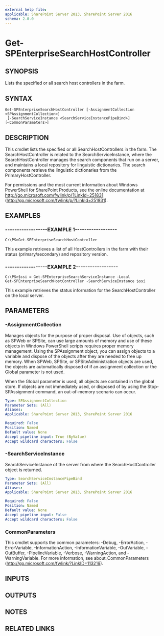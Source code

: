 ```yaml
---
external help file: 
applicable: SharePoint Server 2013, SharePoint Server 2016
schema: 2.0.0
---
```


# Get-SPEnterpriseSearchHostController

## SYNOPSIS
Lists the specified or all search host controllers in the farm.

## SYNTAX

```
Get-SPEnterpriseSearchHostController [-AssignmentCollection <SPAssignmentCollection>]
 [-SearchServiceInstance <SearchServiceInstancePipeBind>] [<CommonParameters>]
```

## DESCRIPTION
This cmdlet lists the specified or all SearchHostControllers in the farm.
The SearchHostController is related to the SearchServiceInstance, where the SearchHostController manages the search components that run on a server, and maintains a local repository for linguistic dictionaries.
The search components retrieve the linguistic dictionaries from the PrimaryHostController.

For permissions and the most current information about Windows PowerShell for SharePoint Products, see the online documentation at http://go.microsoft.com/fwlink/p/?LinkId=251831 (http://go.microsoft.com/fwlink/p/?LinkId=251831).

## EXAMPLES

### ------------------EXAMPLE 1------------------ 
```
C:\PS>Get-SPEnterpriseSearchHostController
```

This example retrieves a list of all HostControllers in the farm with their status (primary/secondary) and repository version.

### ------------------EXAMPLE 2------------------ 
```
C:\PS>$ssi = Get-SPEnterpriseSearchServiceInstance -Local
Get-SPEnterpriseSearchHostController -SearchServiceInstance $ssi
```

This example retrieves the status information for the SearchHostController on the local server.

## PARAMETERS

### -AssignmentCollection
Manages objects for the purpose of proper disposal.
Use of objects, such as SPWeb or SPSite, can use large amounts of memory and use of these objects in Windows PowerShell scripts requires proper memory management.
Using the SPAssignment object, you can assign objects to a variable and dispose of the objects after they are needed to free up memory.
When SPWeb, SPSite, or SPSiteAdministration objects are used, the objects are automatically disposed of if an assignment collection or the Global parameter is not used.

When the Global parameter is used, all objects are contained in the global store.
If objects are not immediately used, or disposed of by using the Stop-SPAssignment command, an out-of-memory scenario can occur.

```yaml
Type: SPAssignmentCollection
Parameter Sets: (All)
Aliases: 
Applicable: SharePoint Server 2013, SharePoint Server 2016

Required: False
Position: Named
Default value: None
Accept pipeline input: True (ByValue)
Accept wildcard characters: False
```

### -SearchServiceInstance
SearchServiceInstance of the server from where the SearchHostController object is returned.

```yaml
Type: SearchServiceInstancePipeBind
Parameter Sets: (All)
Aliases: 
Applicable: SharePoint Server 2013, SharePoint Server 2016

Required: False
Position: Named
Default value: None
Accept pipeline input: False
Accept wildcard characters: False
```

### CommonParameters
This cmdlet supports the common parameters: -Debug, -ErrorAction, -ErrorVariable, -InformationAction, -InformationVariable, -OutVariable, -OutBuffer, -PipelineVariable, -Verbose, -WarningAction, and -WarningVariable. For more information, see about_CommonParameters (http://go.microsoft.com/fwlink/?LinkID=113216).

## INPUTS

## OUTPUTS

## NOTES

## RELATED LINKS


